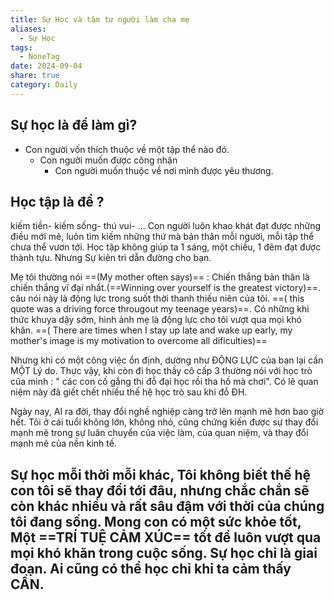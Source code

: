 ```yaml
---
title: Sự Học và tâm tư người làm cha mẹ
aliases:
  - Sự Học
tags:
  - NoneTag
date: 2024-09-04
share: true
category: Daily
---
```

## Sự học là để làm gì?

- Con người vốn thích thuộc về một tập thể nào đó.
  - Con người muốn được công nhận 
    - Con người muốn thuộc về nơi mình được yêu thương.


## Học tập là để ?
 kiếm tiền- kiếm sống- thú vui- ...
Con người luôn khao khát đạt được những điều mới mẻ, luôn tìm kiếm những thứ mà bản thân mỗi người, mỗi tập thể chưa thể vươn tới. Học tập không giúp ta 1 sáng, một chiều, 1 đêm đạt được thành tựu. Nhưng Sự kiên trì dẫn đường cho bạn.

Mẹ tôi thường nói ==(My mother often says)== : Chiến thắng bản thân  là chiến thắng vĩ đại nhất.(==Winning over yourself is the greatest victory)==.  câu nói này là động lực trong suốt thời thanh thiếu niên của tôi. ==( this quote was a driving force througout my teenage years)==.  Có những khi thức khuya dậy sớm, hình ảnh mẹ là động lực cho tôi vượt qua mọi khó khăn. ==( There are times when I stay up late and wake up early, my mother's image is my motivation to overcome all dificulties)==

Nhưng khi có một công việc ổn định, dường như ĐỘNG LỰC của bạn lại cần MỘT Lý do. Thực vậy, khi còn đi học thầy cô cấp 3 thường nói với học trò của mình : " các con cố gắng thi đỗ đại học rồi tha hồ mà chơi". Có lẽ quan niệm này đã giết chết nhiều thế hệ học trò sau khi đỗ ĐH. 

Ngày nay, AI ra đời, thay đổi nghề nghiệp càng trở lên mạnh mẽ hơn bao giờ hết. Tôi ở cái tuổi không lớn, không nhỏ, cũng chứng kiến được sự thay đổi mạnh mẽ trong sự luân chuyển của việc làm, của quan niệm, và thay đổi mạnh mẽ của nền kinh tế.

  Sự học mỗi thời mỗi khác, Tôi không biết thế hệ con tôi sẽ thay đổi tới đâu, nhưng chắc chắn sẽ còn khác nhiều và rất sâu đậm với thời của chúng tôi đang sống. Mong con có một sức khỏe tốt, Một ==TRÍ TUỆ CẢM XÚC== tốt để luôn vượt qua mọi khó khăn trong cuộc sống. Sự học chỉ là giai đoạn. Ai cũng có thể học chỉ khi ta cảm thấy CẦN.
---

